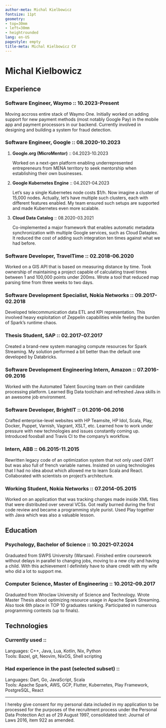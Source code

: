 ```yaml
---
author-meta: Michal Kielbowicz
fontsize: 11pt
geometry:
- top=30mm
- left=30mm
- heightrounded
lang: en-US
pagestyle: empty
title-meta: Michal Kielbowicz CV
---
```


# Michal Kielbowicz

## Experience

### Software Engineer, Waymo :: 10.2023-Present

Moving accross entire stack of Waymo One. Initially worked on adding support for
new payment methods (most notably Google Pay) in the mobile app and payment
processors in our backend. Currently involved in designing and building a system
for fraud detection.

### Software Engineer, Google :: 08.2020-10.2023

1.  **Google.org (MicroMentor)** :: 04.2023-10.2023

    Worked on a next-gen platform enabling underrepresented entrepreneurs from
    MENA territory to seek mentorship when establishing their own businesses.

2.  **Google Kubernetes Engine** :: 04.2021-04.2023

    Let’s say a single Kubernetes node costs \$1/h. Now imagine a cluster of
    15,000 nodes. Actually, let’s have multiple such clusters, each with
    different features enabled. My team ensured such setups are supported and
    made Kubernetes even more scalable.

3.  **Cloud Data Catalog** :: 08.2020-03.2021

    Co-implemented a major framework that enables automatic metadata
    synchronization with multiple Google services, such as Cloud Dataplex. It
    reduced the cost of adding such integration ten times against what we had
    before.

### Software Developer, TravelTime :: 02.2018-06.2020

Worked on a GIS API that is based on measuring distance by time. Took ownership
of maintaining a project capable of calculating travel times between 1 and
100,000 points under 200ms. Wrote a tool that reduced map parsing time from
three weeks to two days.

### Software Development Specialist, Nokia Networks :: 09.2017-02.2018

Developed telecommunication data ETL and KPI representation. This involved heavy
exploitation of Zeppelin capabilities while feeling the burden of Spark’s
runtime chaos.

### Thesis Student, SAP :: 02.2017-07.2017

Created a brand-new system managing compute resources for Spark Streaming. My
solution performed a bit better than the default one developed by Databricks.

### Software Development Engineering Intern, Amazon :: 07.2016-09.2016

Worked with the Automated Talent Sourcing team on their candidate processing
platform. Learned Big Data toolchain and refreshed Java skills in an awesome job
environment.

### Software Developer, BrightIT :: 01.2016-06.2016

Crafted enterprise-level websites with HP Teamsite, HP Idol, Scala, Play,
Docker, Puppet, Varnish, Vagrant, XSLT, etc. Learned how to work under pressure
with new technologies and issues constantly coming up. Introduced foosball and
Travis CI to the company’s workflow.

### Intern, ABB :: 06.2015-11.2015

Rewritten legacy code of an optimization system that not only used GWT but was
also full of french variable names. Insisted on using technologies that I had no
idea about which allowed me to learn Scala and React. Collaborated with
scientists on project’s architecture.

### Working Student, Nokia Networks :: 07.2014-05.2015

Worked on an application that was tracking changes made inside XML files that
were distributed over several VCSs. Got really burned during the first code
review and became a programming style purist. Used Play together with Java which
was also a valuable lesson.

## Education

### Psychology, Bachelor of Science :: 10.2021-07.2024

Graduated from SWPS University (Warsaw). Finished entire coursework without
delays in parallel to changing jobs, moving to a new city and having a child.
With this achievement I definitely have to share credit with my wife who did a
lot to support me.

### Computer Science, Master of Engineering :: 10.2012-09.2017

Graduated from Wroclaw University of Science and Technology. Wrote Master Thesis
about optimizing resource usage in Apache Spark Streaming. Also took 6th place
in TOP 10 graduates ranking. Participated in numerous programming contests (up
to finals).

## Technologies

### Currently used ::

Languages: C++, Java, Lua, Kotlin, Nix, Python  
Tools: Bazel, git, Neovim, NixOS, Shell scripting

### Had experience in the past (selected subset) ::

Languages: Dart, Go, JavaScript, Scala  
Tools: Apache Spark, AWS, GCP, Flutter, Kubernetes, Play Framework, PostgreSQL,
React

--------------------------------------------------------------------------------

I hereby give consent for my personal data included in my application to be
processed for the purposes of the recruitment process under the Personal Data
Protection Act as of 29 August 1997, consolidated text: Journal of Laws 2016,
item 922 as amended.
